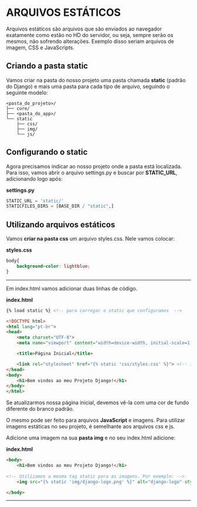 # ARQUIVOS ESTÁTICOS
Arquivos estáticos são arquivos que são enviados ao navegador exatamente como estão no HD do servidor, ou seja, sempre serão os mesmos, não sofrendo alterações. Exemplo disso seriam arquivos de imagem, CSS e JavaScripts.

## Criando a pasta static
Vamos criar na pasta do nosso projeto uma pasta chamada **static** (padrão do Django) e mais uma pasta para cada tipo de arquivo, seguindo o seguinte modelo:
```
<pasta_do_projeto>/
├── core/
├── <pasta_do_app>/
└── static
    ├── css/
    ├── img/
    └── js/
```

## Configurando o static
Agora precisamos indicar ao nosso projeto onde a pasta está localizada. Para isso, vamos abrir o arquivo settings.py e buscar por **STATIC_URL**, adicionando logo após:

**settings.py**
```py
STATIC_URL = 'static/'
STATICFILES_DIRS = [BASE_DIR / "static",]
```

## Utilizando arquivos estáticos
Vamos **criar na pasta css** um arquivo styles.css. Nele vamos colocar:

**styles.css**
```css
body{
    background-color: lightblue;
}
```
---
Em index.html vamos adicionar duas linhas de código.

**index.html**
```html
{% load static %} <!-- para carregar o static que configuramos  -->

<!DOCTYPE html>
<html lang="pt-br">
<head>
    <meta charset="UTF-8">
    <meta name="viewport" content="width=device-width, initial-scale=1.0">

    <title>Página Inicial</title>

    <link rel="stylesheet" href="{% static 'css/styles.css' %}"> <!-- indicando onde está nosso arquivo styles.css no static -->
</head>
<body>
    <h1>Bem vindos ao meu Projeto Django!</h1>
</body>
</html>
```

Se atualizarmos nossa página inicial, devemos vê-la com uma cor de fundo diferente do branco padrão.

O mesmo pode ser feito para arquivos **JavaScript** e imagens. Para utilizar imagens estáticas no seu projeto, é semelhante aos arquivos css e js.

Adicione uma imagem na sua **pasta img** e no seu index.html adicione:

**index.html**
```html
<body>
    <h1>Bem vindos ao meu Projeto Django!</h1>
    
<!-- Utilizamos a mesma tag static para as imagens. Por exemplo: -->
    <img src="{% static 'img/django-logo.png' %}" alt="django-logo" style="width: 5%;">

</body>
```
---

